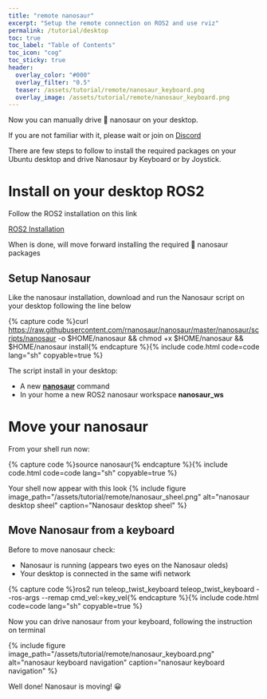 ```yaml
---
title: "remote nanosaur"
excerpt: "Setup the remote connection on ROS2 and use rviz"
permalink: /tutorial/desktop
toc: true
toc_label: "Table of Contents"
toc_icon: "cog"
toc_sticky: true
header:
  overlay_color: "#000"
  overlay_filter: "0.5"
  teaser: /assets/tutorial/remote/nanosaur_keyboard.png
  overlay_image: /assets/tutorial/remote/nanosaur_keyboard.png
---
```


Now you can manually drive 🦕 nanosaur on your desktop.

If you are not familiar with it, please wait or join on [Discord](https://discord.gg/NSrC52P5mw)

There are few steps to follow to install the required packages on your Ubuntu desktop and drive Nanosaur by Keyboard or by Joystick.

# Install on your desktop ROS2

Follow the ROS2 installation on this link

[ROS2 Installation](https://docs.ros.org/en/foxy/Installation.html)

When is done, will move forward installing the required 🦕 nanosaur packages

## Setup Nanosaur

Like the nanosaur installation, download and run the Nanosaur script on your desktop following the line below

{% capture code %}curl https://raw.githubusercontent.com/rnanosaur/nanosaur/master/nanosaur/scripts/nanosaur -o $HOME/nanosaur && chmod +x $HOME/nanosaur && $HOME/nanosaur install{% endcapture %}{% include code.html code=code lang="sh" copyable=true %}

The script install in your desktop:
 * A new [**nanosaur**](https://github.com/rnanosaur/nanosaur/wiki/script_nanosaur) command
 * In your home a new ROS2 nanosaur workspace **nanosaur_ws**

# Move your nanosaur

From your shell run now:

{% capture code %}source nanosaur{% endcapture %}{% include code.html code=code lang="sh" copyable=true %}

Your shell now appear with this look
{% include figure image_path="/assets/tutorial/remote/nanosaur_sheel.png" alt="nanosaur desktop sheel" caption="Nanosaur desktop sheel" %}

## Move Nanosaur from a keyboard

Before to move nanosaur check:
 * Nanosaur is running (appears two eyes on the Nanosaur oleds)
 * Your desktop is connected in the same wifi network

{% capture code %}ros2 run teleop_twist_keyboard teleop_twist_keyboard --ros-args --remap cmd_vel:=key_vel{% endcapture %}{% include code.html code=code lang="sh" copyable=true %}

Now you can drive nanosaur from your keyboard, following the instruction on terminal

{% include figure image_path="/assets/tutorial/remote/nanosaur_keyboard.png" alt="nanosaur keyboard navigation" caption="nanosaur keyboard navigation" %}

Well done! Nanosaur is moving! :grinning: